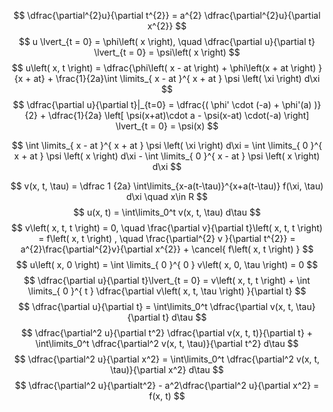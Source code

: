 $$
\dfrac{\partial^{2}u}{\partial t^{2}} = a^{2} \dfrac{\partial^{2}u}{\partial x^{2}}
$$
$$
u \lvert_{t = 0} = \phi\left( x \right), \quad \dfrac{\partial u}{\partial t} \lvert_{t = 0} = \psi\left( x \right)  
$$
$$
u\left( x, t \right)  = \dfrac{\phi\left( x - at \right)  + \phi\left(x + at \right) }{x + at} + \frac{1}{2a}\int \limits_{ x - at }^{ x + at } \psi \left( \xi \right) d\xi
$$
$$
\dfrac{\partial u}{\partial t}|_{t=0} = \dfrac{( \phi' \cdot (-a) + \phi'(a) )}{2} + \dfrac{1}{2a} \left[ \psi(x+at)\cdot a - \psi(x-at) \cdot(-a) \right] \lvert_{t = 0} = \psi(x)
$$

$$
\int \limits_{ x - at }^{ x + at } \psi \left( \xi \right) d\xi = \int \limits_{ 0 }^{ x + at } \psi \left( x \right) d\xi - \int \limits_{ 0 }^{ x - at } \psi \left( x \right) d\xi 
$$


$$
v(x, t, \tau) = \dfrac 1 {2a} \int\limits_{x-a(t-\tau)}^{x+a(t-\tau)} f(\xi, \tau) d\xi \quad x\in R
$$
$$
u(x, t) = \int\limits_0^t v(x, t, \tau) d\tau
$$
$$
v\left( x, t, t \right)  = 0, \quad  \frac{\partial v}{\partial t}\left( x, t, t \right) = f\left( x, t \right) , \quad \frac{\partial^{2} v }{\partial t^{2}} = a^{2}\frac{\partial^{2}v}{\partial x^{2}} + \cancel{ f\left( x, t \right) }
$$
$$
u\left( x, 0 \right) = \int \limits_{ 0 }^{ 0 } v\left( x, 0, \tau \right) = 0
$$
$$
\dfrac{\partial u}{\partial t}\lvert_{t = 0} = v\left( x, t, t \right)  + \int \limits_{ 0 }^{ t } \dfrac{\partial v\left( x, t, \tau \right) }{\partial t}
$$
$$
\dfrac{\partial u}{\partial t} = \int\limits_0^t \dfrac{\partial v(x, t, \tau}{\partial t} d\tau
$$
$$
\dfrac{\partial^2 u}{\partial t^2} \dfrac{\partial v(x, t, t)}{\partial t} + \int\limits_0^t \dfrac{\partial^2 v(x, t, \tau)}{\partial t^2} d\tau
$$
$$
\dfrac{\partial^2 u}{\partial x^2} = \int\limits_0^t \dfrac{\partial^2 v(x, t, \tau)}{\partial x^2} d\tau
$$
$$
\dfrac{\partial^2 u}{\partialt^2} - a^2\dfrac{\partial^2 u}{\partial x^2} = f(x, t)
$$

